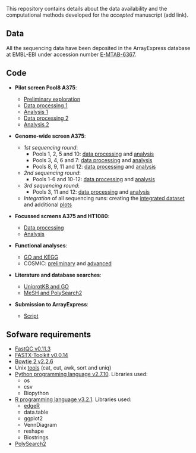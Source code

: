 This repository contains details about the data availability and the computational methods developed for the *accepted* manuscript (add link).


## Data

All the sequencing data have been deposited in the ArrayExpress database at EMBL-EBI under accession number [E-MTAB-6367](https://www.ebi.ac.uk/arrayexpress/experiments/E-MTAB-6367).


## Code

- **Pilot screen Pool8 A375**:
  - [Preliminary exploration](scripts/20160503_exploration.md)
  - [Data processing 1](scripts/20160616_processing.md)
  - [Analysis 1](scripts/20160623_analysis.md)
  - [Data processing 2](scripts/20170301_processing.md)
  - [Analysis 2](scripts/20170301_analysis.md) 

- **Genome-wide screen A375**:
  - *1st sequencing round*:
    - Pools 1, 2, 5 and 10: [data processing](scripts/20160627_processing.md) and [analysis](scripts/20160627_analysis.md)
    - Pools 3, 4, 6 and 7: [data processing](scripts/20160902_processing.md) and [analysis](scripts/20160902_analysis.md)
    - Pools 8, 9, 11 and 12: [data processing](scripts/20161011_processing.md) and [analysis](scripts/20161011_analysis.md)
  - *2nd sequencing round*:
    - Pools 1-6 and 10-12: [data processing](scripts/20161108_processing.md) and [analysis](scripts/20161108_analysis.md)
  - *3rd sequencing round*:
    - Pools 3, 11 and 12: [data processing](scripts/20170105_processing.md) and [analysis](scripts/20170105_analysis.md)
  - *Integration* of all sequencing runs: creating the [integrated dataset](scripts/20170120_integration_finaldataset.md) and additional [plots](scripts/20170328_integration_finaldataset_additional_plots.md)

- **Focussed screens A375 and HT1080**:
  - [Data processing](scripts/20170404_processing.md)
  - [Analysis](scripts/20170404_analysis.md)

- **Functional analyses**:
  - [GO and KEGG](scripts/20170306_functional_analysis.md)
  - COSMIC: [preliminary](scripts/20170314_cosmic.md) and [advanced](scripts/20170821_cosmic_tcga_icgc.md)
 
- **Literature and database searches**:
  - [UniprotKB and GO](scripts/20170727_literaturesearch.md#go-and-uniprot-2)
  - [MeSH and PolySearch2](scripts/20170727_literaturesearch.md#polysearch2-2)

- **Submission to ArrayExpress**:
  - [Script](scripts/20171014_data.md)


## Sofware requirements

- [FastQC v0.11.3](https://www.bioinformatics.babraham.ac.uk/projects/fastqc/)
- [FASTX-Toolkit v0.0.14](http://hannonlab.cshl.edu/fastx_toolkit/)
- [Bowtie 2 v2.2.6](http://bowtie-bio.sourceforge.net/bowtie2/index.shtml)
- Unix [tools](http://opengroup.org/unix) (cat, cut, awk, sort and uniq)
- [Python programming language v2.7.10](https://www.python.org/). Libraries used:
  - os
  - csv
  - Biopython
- [R programming language v3.2.1](https://cran.r-project.org/). Libraries used:
  - [edgeR](http://bioconductor.org/packages/release/bioc/html/edgeR.html)
  - data.table
  - ggplot2
  - VennDiagram
  - reshape
  - Biostrings
- [PolySearch2](http://polysearch.cs.ualberta.ca/)
